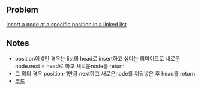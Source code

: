 ## Problem
[Insert a node at a specific position in a linked list](https://www.hackerrank.com/challenges/insert-a-node-at-a-specific-position-in-a-linked-list/problem?h_l=interview&playlist_slugs%5B%5D=interview-preparation-kit&playlist_slugs%5B%5D=linked-lists)

## Notes
* position이 0인 경우는 list의 head로 insert하고 싶다는 의미이므로 새로운node.next = head로 하고 새로운node를 return
* 그 외의 경우 position-1만큼 next하고 새로운node를 끼워넣은 후 head를 return
* [코드](solution.py)
